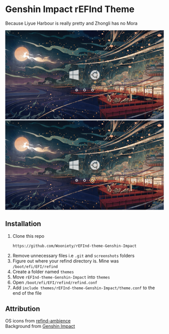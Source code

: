 # Genshin Impact rEFInd Theme

Because Liyue Harbour is really pretty and Zhongli has no Mora

![Screenshot_1](./screenshots/liyue.png)
![Screenshot_2](./screenshots/liyue_2.png)

## Installation

1. Clone this repo  
   ```bash
   https://github.com/Wooniety/rEFInd-theme-Genshin-Impact
   ```
2. Remove unnecessary files i.e `.git` and `screenshots` folders
3. Figure out where your refind directory is. Mine was `/boot/efi/EFI/refind`
4. Create a folder named `themes`
5. Move `rEFInd-theme-Genshin-Impact` into `themes`
6. Open `/boot/efi/EFI/refind/refind.conf`
7. Add `include themes/rEFInd-theme-Genshin-Impact/theme.conf` to the end of the file

## Attribution
OS icons from [refind-ambience](https://github.com/lukechilds/refind-ambience)  
Background from [Genshin Impact](https://twitter.com/GenshinImpact/status/1244565375875821568)
